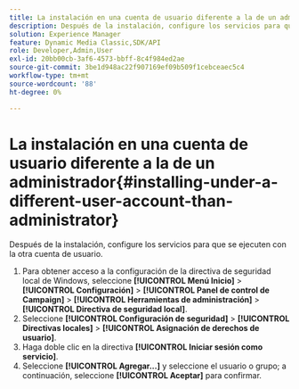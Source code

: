 ```yaml
---
title: La instalación en una cuenta de usuario diferente a la de un administrador
description: Después de la instalación, configure los servicios para que se ejecuten con la otra cuenta de usuario.
solution: Experience Manager
feature: Dynamic Media Classic,SDK/API
role: Developer,Admin,User
exl-id: 20bb00cb-3af6-4573-bbff-8c4f984ed2ae
source-git-commit: 3be1d948ac22f907169ef09b509f1cebceaec5c4
workflow-type: tm+mt
source-wordcount: '88'
ht-degree: 0%

---
```


# La instalación en una cuenta de usuario diferente a la de un administrador{#installing-under-a-different-user-account-than-administrator}

Después de la instalación, configure los servicios para que se ejecuten con la otra cuenta de usuario.

1. Para obtener acceso a la configuración de la directiva de seguridad local de Windows, seleccione **[!UICONTROL Menú Inicio]** > **[!UICONTROL Configuración]** > **[!UICONTROL Panel de control de Campaign]** > **[!UICONTROL Herramientas de administración]** > **[!UICONTROL Directiva de seguridad local]**.
1. Seleccione **[!UICONTROL Configuración de seguridad]** > **[!UICONTROL Directivas locales]** > **[!UICONTROL Asignación de derechos de usuario]**.
1. Haga doble clic en la directiva **[!UICONTROL Iniciar sesión como servicio]**.
1. Seleccione **[!UICONTROL Agregar...]** y seleccione el usuario o grupo; a continuación, seleccione **[!UICONTROL Aceptar]** para confirmar.
